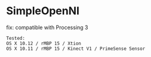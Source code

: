 # SimpleOpenNI
fix: compatible with Processing 3

```
Tested: 
OS X 10.12 / rMBP 15 / Xtion
OS X 10.11 / rMBP 15 / Kinect V1 / PrimeSense Sensor 
```
